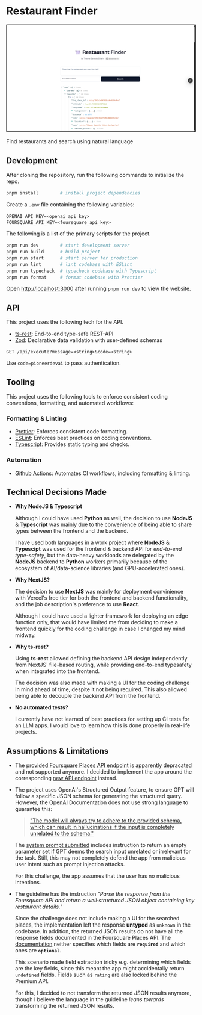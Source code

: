 # Restaurant Finder

<div align="center">
	<img width="560" style="border: 1px solid black" src="static/image.png"/>
</div>

Find restaurants and search using natural language

## Development

After cloning the repository, run the following commands to initialize the repo.

```bash
pnpm install		# install project dependencies
```

Create a `.env` file containing the following variables:

```env
OPENAI_API_KEY=<openai_api_key>
FOURSQUARE_API_KEY=<foursquare_api_key>
```

The following is a list of the primary scripts for the project.

```bash
pnpm run dev		# start development server
pnpm run build		# build project
pnpm run start		# start server for production
pnpm run lint		# lint codebase with ESLint
pnpm run typecheck	# typecheck codebase with Typescript
pnpm run format		# format codebase with Prettier
```

Open [http://localhost:3000](http://localhost:3000) after running `pnpm run dev` to view the website.

## API

This project uses the following tech for the API.

- [ts-rest](https://ts-rest.com/): End-to-end type-safe REST-API
- [Zod](https://zod.dev/): Declarative data validation with user-defined schemas

```
GET /api/execute?message=<string>&code=<string>
```

Use `code=pioneerdevai` to pass authentication.

## Tooling

This project uses the following tools to enforce consistent coding conventions, formatting, and automated workflows:

### Formatting & Linting

- [Prettier](https://prettier.io/): Enforces consistent code formatting.
- [ESLint](https://eslint.org/): Enforces best practices on coding conventions.
- [Typescript](http://typescriptlang.org/): Provides static typing and checks.

### Automation

- [Github Actions](https://github.com/features/actions): Automates CI workflows, including formatting & linting.

## Technical Decisions Made

- **Why NodeJS & Typescript**

  Although I could have used **Python** as well, the decision to use **NodeJS** & **Typescript** was mainly due to the convenience of being able to share types between the frontend and the backend.

  I have used both languages in a work project where **NodeJS** & **Typescipt** was used for the frontend & backend API for _end-to-end type-safety_, but the data-heavy workloads are delegated by the **NodeJS** backend to **Python** workers primarily because of the ecosystem of AI/data-science libraries (and GPU-accelerated ones).

- **Why NextJS?**

  The decision to use **NextJS** was mainly for deployment convinience with Vercel's free tier for both the frontend and backend functionality, and the job description's preference to use **React**.

  Although I could have used a lighter framework for deploying an edge function only, that would have limited me from deciding to make a frontend quickly for the coding challenge in case I changed my mind midway.

- **Why ts-rest?**

  Using **ts-rest** allowed defining the backend API design independently from NextJS' file-based routing, while providing end-to-end typesafety when integrated into the frontend.

  The decision was also made with making a UI for the coding challenge in mind ahead of time, despite it not being required. This also allowed being able to decouple the backend API from the frontend.

- **No automated tests?**

  I currently have not learned of best practices for setting up CI tests for an LLM apps. I would love to learn how this is done properly in real-life projects.

## Assumptions & Limitations

- The [provided Foursquare Places API endpoint](https://docs.foursquare.com/developer/reference/place-search) is apparently depracated and not supported anymore. I decided to implement the app around the corresponding [new API endpoint](https://docs.foursquare.com/fsq-developers-places/reference/place-search) instead.

- The project uses OpenAI's Structured Output feature, to ensure GPT will follow a specific JSON schema for generating the structured query. However, the OpenAI Documentation does not use strong language to guarantee this:

  > ["The model will always try to adhere to the provided schema, which can result in hallucinations if the input is completely unrelated to the schema."]()

  The [system prompt submitted](./src/server/translator/index.ts) includes instruction to return an empty parameter set if GPT deems the search input unrelated or irrelevant for the task. Still, this may not completely defend the app from malicious user intent such as prompt injection attacks.

  For this challenge, the app assumes that the user has no malicious intentions.

- The guideline has the instruction "_Parse the response from the Foursquare API and return a well‑structured JSON object containing key restaurant details._"

  Since the challenge does not include making a UI for the searched places, the implementation left the response **untyped** as `unknown` in the codebase. In addition, the returned JSON results do not have all the response fields documented in the Foursquare Places API. The [documentation](https://docs.foursquare.com/fsq-developers-places/reference/place-search) neither specifies which fields are **`required`** and which ones are **`optional`**.

  This scenario made field extraction tricky e.g. determining which fields are the key fields, since this meant the app might accidentally return `undefined` fields. Fields such as `rating` are also locked behind the Premium API.

  For this, I decided to not transform the returned JSON results anymore, though I believe the language in the guideline _leans towards_ transforming the returned JSON results.
